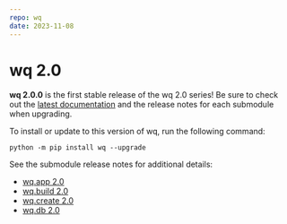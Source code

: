 ```yaml
---
repo: wq
date: 2023-11-08
---
```


# wq 2.0

**wq 2.0.0** is the first stable release of the wq 2.0 series!  Be sure to check out the [latest documentation](../index.md) and the release notes for each submodule when upgrading.

To install or update to this version of wq, run the following command:
```
python -m pip install wq --upgrade
```

See the submodule release notes for additional details:
- [wq.app 2.0](./wq.app-2.0.0.md)
- [wq.build 2.0](./wq.build-2.0.0.md)
- [wq.create 2.0](./wq.create-2.0.0.md)
- [wq.db 2.0](./wq.db-2.0.0.md)
